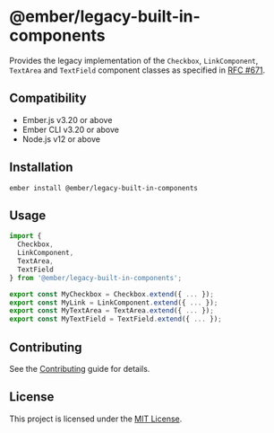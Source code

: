 @ember/legacy-built-in-components
==============================================================================

Provides the legacy implementation of the `Checkbox`, `LinkComponent`,
`TextArea` and `TextField` component classes as specified in [RFC #671][rfc].

[rfc]: https://github.com/emberjs/rfcs/blob/master/text/0671-modernize-built-in-components-1.md

Compatibility
------------------------------------------------------------------------------

* Ember.js v3.20 or above
* Ember CLI v3.20 or above
* Node.js v12 or above


Installation
------------------------------------------------------------------------------

```
ember install @ember/legacy-built-in-components
```


Usage
------------------------------------------------------------------------------

```js
import {
  Checkbox,
  LinkComponent,
  TextArea,
  TextField
} from '@ember/legacy-built-in-components';

export const MyCheckbox = Checkbox.extend({ ... });
export const MyLink = LinkComponent.extend({ ... });
export const MyTextArea = TextArea.extend({ ... });
export const MyTextField = TextField.extend({ ... });
```

Contributing
------------------------------------------------------------------------------

See the [Contributing](CONTRIBUTING.md) guide for details.


License
------------------------------------------------------------------------------

This project is licensed under the [MIT License](LICENSE.md).
